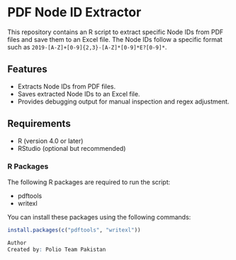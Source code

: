 # PDF Node ID Extractor

This repository contains an R script to extract specific Node IDs from PDF files and save them to an Excel file. The Node IDs follow a specific format such as `2019-[A-Z]+[0-9]{2,3}-[A-Z]*[0-9]*E?[0-9]*`.

## Features

- Extracts Node IDs from PDF files.
- Saves extracted Node IDs to an Excel file.
- Provides debugging output for manual inspection and regex adjustment.

## Requirements

- R (version 4.0 or later)
- RStudio (optional but recommended)

### R Packages

The following R packages are required to run the script:

- pdftools
- writexl

You can install these packages using the following commands:

```r
install.packages(c("pdftools", "writexl"))

Author
Created by: Polio Team Pakistan
